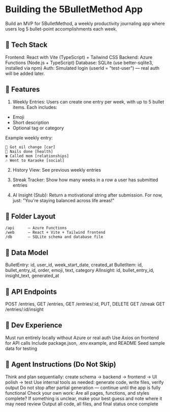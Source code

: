 # Building the 5BulletMethod App

Build an MVP for 5BulletMethod, a weekly productivity journaling app where users log 5 bullet-point accomplishments each week.

## 🔧 Tech Stack
Frontend: React with Vite (TypeScript) + Tailwind CSS
Backend: Azure Functions (Node.js + TypeScript)
Database: SQLite (use better-sqlite3, installed via npm)
Auth: Simulated login (userId = "test-user") — real auth will be added later.

## 🎯 Features

1. Weekly Entries: Users can create one entry per week, with up to 5 bullet items. Each includes:
- Emoji
- Short description
- Optional tag or category

Example weekly entry:

```⚖️ Lost 5 pounds [health]  
🚗 Got oil change [car]  
💅 Nails done [health]  
☎️ Called mom [relationships]  
🎶 Went to Karaoke [social]
```

2. History View: See previous weekly entries

3. Streak Tracker: Show how many weeks in a row a user has submitted entries

4. AI Insight (Stub): Return a motivational string after submission. For now, just: "You're staying balanced across life areas!"

## 📁 Folder Layout

```
/api      – Azure Functions  
/web      – React + Vite + Tailwind frontend  
/db       – SQLite schema and database file  
```

## 📘 Data Model

BulletEntry: id, user_id, week_start_date, created_at
BulletItem: id, bullet_entry_id, order, emoji, text, category
AIInsight: id, bullet_entry_id, insight_text, generated_at

## 🔗 API Endpoints

POST /entries, GET /entries, GET /entries/:id, PUT, DELETE
GET /streak
GET /entries/:id/insight

## 🧪 Dev Experience

Must run entirely locally without Azure or real auth
Use Axios on frontend for API calls
Include package.json, .env.example, and README
Seed sample data for testing

## 🧠 Agent Instructions (Do Not Skip)

Think and plan sequentially: create schema → backend → frontend → UI polish → test
Use internal tools as needed: generate code, write files, verify output
Do not stop after partial generation — continue until the app is fully functional
Check your own work: Are all pages, functions, and styles complete?
If something is unclear, make your best guess and note where it may need review
Output all code, all files, and final status once complete